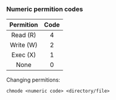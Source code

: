 ### Numeric permition codes

Permition| Code
:-------:|:----:
Read (R) | 4
Write (W)| 2
Exec (X) | 1
None     | 0 

Changing permitions:

`chmode <numeric code> <directory/file>`